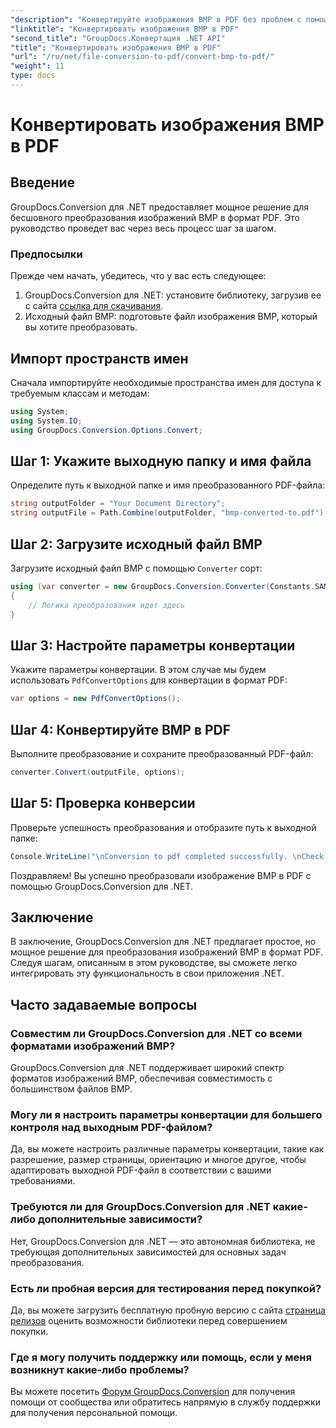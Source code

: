 ```yaml
---
"description": "Конвертируйте изображения BMP в PDF без проблем с помощью GroupDocs.Conversion для .NET. Настраиваемые параметры для оптимального вывода."
"linktitle": "Конвертировать изображения BMP в PDF"
"second_title": "GroupDocs.Конвертация .NET API"
"title": "Конвертировать изображения BMP в PDF"
"url": "/ru/net/file-conversion-to-pdf/convert-bmp-to-pdf/"
"weight": 11
type: docs
---
```

# Конвертировать изображения BMP в PDF

## Введение
GroupDocs.Conversion для .NET предоставляет мощное решение для бесшовного преобразования изображений BMP в формат PDF. Это руководство проведет вас через весь процесс шаг за шагом.
### Предпосылки
Прежде чем начать, убедитесь, что у вас есть следующее:
1. GroupDocs.Conversion для .NET: установите библиотеку, загрузив ее с сайта [ссылка для скачивания](https://releases.groupdocs.com/conversion/net/).
2. Исходный файл BMP: подготовьте файл изображения BMP, который вы хотите преобразовать.

## Импорт пространств имен
Сначала импортируйте необходимые пространства имен для доступа к требуемым классам и методам:
```csharp
using System;
using System.IO;
using GroupDocs.Conversion.Options.Convert;
```
## Шаг 1: Укажите выходную папку и имя файла
Определите путь к выходной папке и имя преобразованного PDF-файла:
```csharp
string outputFolder = "Your Document Directory";
string outputFile = Path.Combine(outputFolder, "bmp-converted-to.pdf");
```
## Шаг 2: Загрузите исходный файл BMP
Загрузите исходный файл BMP с помощью `Converter` сорт:
```csharp
using (var converter = new GroupDocs.Conversion.Converter(Constants.SAMPLE_BMP))
{
    // Логика преобразования идет здесь
}
```
## Шаг 3: Настройте параметры конвертации
Укажите параметры конвертации. В этом случае мы будем использовать `PdfConvertOptions` для конвертации в формат PDF:
```csharp
var options = new PdfConvertOptions();
```
## Шаг 4: Конвертируйте BMP в PDF
Выполните преобразование и сохраните преобразованный PDF-файл:
```csharp
converter.Convert(outputFile, options);
```
## Шаг 5: Проверка конверсии
Проверьте успешность преобразования и отобразите путь к выходной папке:
```csharp
Console.WriteLine("\nConversion to pdf completed successfully. \nCheck output in {0}", outputFolder);
```
Поздравляем! Вы успешно преобразовали изображение BMP в PDF с помощью GroupDocs.Conversion для .NET.

## Заключение
В заключение, GroupDocs.Conversion для .NET предлагает простое, но мощное решение для преобразования изображений BMP в формат PDF. Следуя шагам, описанным в этом руководстве, вы сможете легко интегрировать эту функциональность в свои приложения .NET.
## Часто задаваемые вопросы
### Совместим ли GroupDocs.Conversion для .NET со всеми форматами изображений BMP?
GroupDocs.Conversion для .NET поддерживает широкий спектр форматов изображений BMP, обеспечивая совместимость с большинством файлов BMP.
### Могу ли я настроить параметры конвертации для большего контроля над выходным PDF-файлом?
Да, вы можете настроить различные параметры конвертации, такие как разрешение, размер страницы, ориентацию и многое другое, чтобы адаптировать выходной PDF-файл в соответствии с вашими требованиями.
### Требуются ли для GroupDocs.Conversion для .NET какие-либо дополнительные зависимости?
Нет, GroupDocs.Conversion для .NET — это автономная библиотека, не требующая дополнительных зависимостей для основных задач преобразования.
### Есть ли пробная версия для тестирования перед покупкой?
Да, вы можете загрузить бесплатную пробную версию с сайта [страница релизов](https://releases.groupdocs.com/) оценить возможности библиотеки перед совершением покупки.
### Где я могу получить поддержку или помощь, если у меня возникнут какие-либо проблемы?
Вы можете посетить [Форум GroupDocs.Conversion](https://forum.groupdocs.com/c/conversion/11) для получения помощи от сообщества или обратитесь напрямую в службу поддержки для получения персональной помощи.